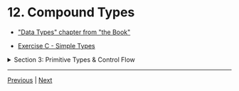 # 12. Compound Types

-   ["Data Types" chapter from "the Book"](https://doc.rust-lang.org/book/ch03-02-data-types.html)

-   [Exercise C - Simple Types](https://github.com/CleanCut/ultimate_rust_crash_course/tree/main/exercise/c_simple_types)

<details>
  <summary> Section 3: Primitive Types & Control Flow </summary>

  - [Codebase: s3_primitive-types](../codebase/s3_primitive-types/)

</details>

---

[Previous](./11_Scalar-Types.md) | [Next]()